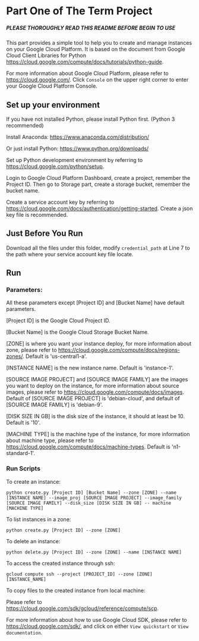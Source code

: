 # Part One of The Term Project

##### PLEASE THOROUGHLY READ THIS README BEFORE BEGIN TO USE

This part provides a simple tool to help you to create and manage instances on your Google Cloud Platform. It is based on the document from Google Cloud Client Libraries for Python https://cloud.google.com/compute/docs/tutorials/python-guide. 

For more information about Google Cloud Platform, please refer to https://cloud.google.com/. Click `Console` on the upper right corner to enter your Google Cloud Platform Console. 

## Set up your environment

If you have not installed Python, please install Python first. (Python 3 recommended)

Install Anaconda: https://www.anaconda.com/distribution/

Or just install Python: https://www.python.org/downloads/

Set up Python development environment by referring to https://cloud.google.com/python/setup. 

Login to Google Cloud Platform Dashboard, create a project, remember the Project ID. Then go to Storage part, create a storage bucket, remember the bucket name. 

Create a service account key by referring to https://cloud.google.com/docs/authentication/getting-started. Create a json key file is recommended. 

## Just Before You Run

Download all the files under this folder, modify ```credential_path``` at Line 7 to the path where your service account key file locate. 

## Run

### Parameters:

All these parameters except [Project ID] and [Bucket Name] have default parameters. 

[Project ID] is the Google Cloud Project ID. 

[Bucket Name] is the Google Cloud Storage Bucket Name. 

[ZONE] is where you want your instance deploy, for more information about zone, please refer to https://cloud.google.com/compute/docs/regions-zones/. Default is 'us-central1-a'. 

[INSTANCE NAME] is the new instance name. Default is 'instance-1'. 

[SOURCE IMAGE PROJECT] and [SOURCE IMAGE FAMILY] are the images you want to deploy on the instance, for more information about source images, please refer to https://cloud.google.com/compute/docs/images. Default of [SOURCE IMAGE PROJECT] is 'debian-cloud', and default of [SOURCE IMAGE FAMILY] is 'debian-9'. 

[DISK SIZE IN GB] is the disk size of the instance, it should at least be 10. Default is '10'.

[MACHINE TYPE] is the machine type of the instance, for more information about machine type, please refer to https://cloud.google.com/compute/docs/machine-types. Default is 'n1-standard-1'. 

### Run Scripts

To create an instance:

```
python create.py [Project ID] [Bucket Name] --zone [ZONE] --name [INSTANCE NAME] --image_proj [SOURCE IMAGE PROJECT] --image_family [SOURCE IMAGE FAMILY] --disk_size [DISK SIZE IN GB] -- machine [MACHINE TYPE]
```

To list instances in a zone:

```
python create.py [Project ID] --zone [ZONE]
```

To delete an instance:

```
python delete.py [Project ID] --zone [ZONE] --name [INSTANCE NAME]
```

To access the created instance through ssh:

```
gcloud compute ssh --project [PROJECT_ID] --zone [ZONE] [INSTANCE_NAME]
```

To copy files to the created instance from local machine: 

Please refer to https://cloud.google.com/sdk/gcloud/reference/compute/scp. 

For more information about how to use Google Cloud SDK, please refer to https://cloud.google.com/sdk/, and click on either `View quickstart` or `View documentation`. 
